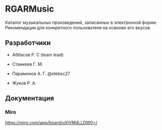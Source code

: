 # RGARMusic
Каталог музыкальных произведений, записанных в электронной форме. Рекомендации для конкретного пользователя на освнове его вкусов.
## Разработчики
- Аббасов Р. С (team lead) 

- Станкеев Г. М.

- Парамонов А. Г. @xlebec27

- Жуков Р. А.

## Документация
### Miro
https://miro.com/app/board/uXjVMdLLDW0=/
